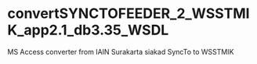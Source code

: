 # convertSYNCTOFEEDER_2_WSSTMIK_app2.1_db3.35_WSDL
MS Access converter from IAIN Surakarta siakad SyncTo to WSSTMIK

